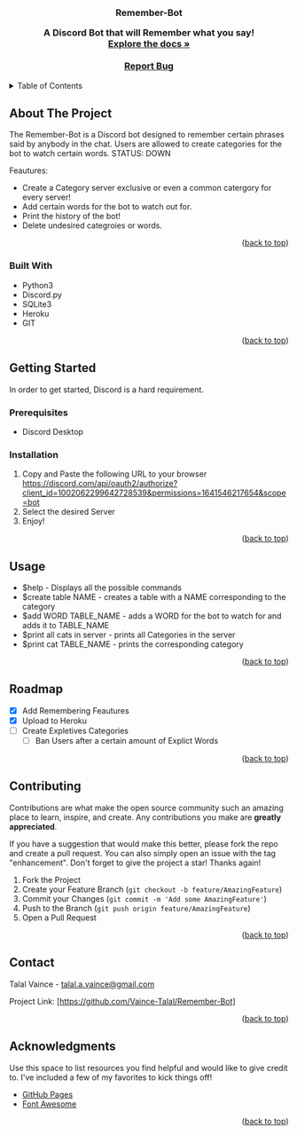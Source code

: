 <!-- Improved compatibility of back to top link: See: https://github.com/othneildrew/Best-README-Template/pull/73 -->
<a name="readme-top"></a>
<!--
*** Thanks for checking out the Best-README-Template. If you have a suggestion
*** that would make this better, please fork the repo and create a pull request
*** or simply open an issue with the tag "enhancement".
*** Don't forget to give the project a star!
*** Thanks again! Now go create something AMAZING! :D
-->



<!-- PROJECT SHIELDS -->
<!--
*** I'm using markdown "reference style" links for readability.
*** Reference links are enclosed in brackets [ ] instead of parentheses ( ).
*** See the bottom of this document for the declaration of the reference variables
*** for contributors-url, forks-url, etc. This is an optional, concise syntax you may use.
*** https://www.markdownguide.org/basic-syntax/#reference-style-links
-->




<!-- PROJECT LOGO -->
<br />
<div align="center">
  <a href="https://github.com/Vaince-Talal/Remember-Bot">
  </a>

  <h3 align="center">Remember-Bot

  <p align="center">
    A Discord Bot that will Remember what you say!
    <br />
    <a href="https://github.com/Vaince-Talal/Remember-Bot"><strong>Explore the docs »</strong></a>
    <br />
    <br />
    <a href="https://github.com/Vaince-Talal/Remember-Bot">Report Bug</a>

  </p>
</div>



<!-- TABLE OF CONTENTS -->
<details>
  <summary>Table of Contents</summary>
  <ol>
    <li>
      <a href="#about-the-project">About The Project</a>
      <ul>
        <li><a href="#built-with">Built With</a></li>
      </ul>
    </li>
    <li>
      <a href="#getting-started">Getting Started</a>
      <ul>
        <li><a href="#prerequisites">Prerequisites</a></li>
        <li><a href="#installation">Installation</a></li>
      </ul>
    </li>
    <li><a href="#usage">Usage</a></li>
    <li><a href="#roadmap">Roadmap</a></li>
    <li><a href="#contributing">Contributing</a></li>
    <li><a href="#contact">Contact</a></li>
    <li><a href="#acknowledgments">Acknowledgments</a></li>
  </ol>
</details>



<!-- ABOUT THE PROJECT -->
## About The Project


The Remember-Bot is a Discord bot designed to remember certain phrases said by anybody in the chat. Users are allowed to create categories for the bot to watch certain words. 
STATUS: DOWN

Feautures:
  - Create a Category server exclusive or even a common catergory for every server!
  - Add certain words for the bot to watch out for.
  - Print the history of the bot!
  - Delete undesired categroies or words.

<p align="right">(<a href="#readme-top">back to top</a>)</p>



### Built With


* Python3
* Discord.py
* SQLite3
* Heroku
* GIT


<p align="right">(<a href="#readme-top">back to top</a>)</p>



<!-- GETTING STARTED -->
## Getting Started

In order to get started, Discord is a hard requirement.

### Prerequisites

* Discord Desktop

### Installation

1. Copy and Paste the following URL to your browser 
  https://discord.com/api/oauth2/authorize?client_id=1002062299642728539&permissions=1641546217654&scope=bot
2. Select the desired Server
3. Enjoy!

<p align="right">(<a href="#readme-top">back to top</a>)</p>



<!-- USAGE EXAMPLES -->
## Usage

  - $help - Displays all the possible commands
  - $create table NAME - creates a table with a NAME corresponding to the category
  - $add WORD TABLE_NAME - adds a WORD for the bot to watch for and adds it to TABLE_NAME
  - $print all cats in server - prints all Categories in the server
  - $print cat TABLE_NAME - prints the corresponding category


<p align="right">(<a href="#readme-top">back to top</a>)</p>



<!-- ROADMAP -->
## Roadmap

- [x] Add Remembering Feautures
- [x] Upload to Heroku
- [ ] Create Expletives Categories
    - [ ] Ban Users after a certain amount of Explict Words

<p align="right">(<a href="#readme-top">back to top</a>)</p>



<!-- CONTRIBUTING -->
## Contributing

Contributions are what make the open source community such an amazing place to learn, inspire, and create. Any contributions you make are **greatly appreciated**.

If you have a suggestion that would make this better, please fork the repo and create a pull request. You can also simply open an issue with the tag "enhancement".
Don't forget to give the project a star! Thanks again!

1. Fork the Project
2. Create your Feature Branch (`git checkout -b feature/AmazingFeature`)
3. Commit your Changes (`git commit -m 'Add some AmazingFeature'`)
4. Push to the Branch (`git push origin feature/AmazingFeature`)
5. Open a Pull Request

<p align="right">(<a href="#readme-top">back to top</a>)</p>





<!-- CONTACT -->
## Contact

Talal Vaince - talal.a.vaince@gmail.com

Project Link: [https://github.com/Vaince-Talal/Remember-Bot]
<p align="right">(<a href="#readme-top">back to top</a>)</p>



<!-- ACKNOWLEDGMENTS -->
## Acknowledgments

Use this space to list resources you find helpful and would like to give credit to. I've included a few of my favorites to kick things off!


* [GitHub Pages](https://pages.github.com)
* [Font Awesome](https://fontawesome.com)


<p align="right">(<a href="#readme-top">back to top</a>)</p>



<!-- MARKDOWN LINKS & IMAGES -->
<!-- https://www.markdownguide.org/basic-syntax/#reference-style-links -->
[contributors-shield]: https://img.shields.io/github/contributors/othneildrew/Best-README-Template.svg?style=for-the-badge
[contributors-url]: https://github.com/othneildrew/Best-README-Template/graphs/contributors
[forks-shield]: https://img.shields.io/github/forks/othneildrew/Best-README-Template.svg?style=for-the-badge
[forks-url]: https://github.com/othneildrew/Best-README-Template/network/members
[stars-shield]: https://img.shields.io/github/stars/othneildrew/Best-README-Template.svg?style=for-the-badge
[stars-url]: https://github.com/othneildrew/Best-README-Template/stargazers
[issues-shield]: https://img.shields.io/github/issues/othneildrew/Best-README-Template.svg?style=for-the-badge
[issues-url]: https://github.com/othneildrew/Best-README-Template/issues
[license-shield]: https://img.shields.io/github/license/othneildrew/Best-README-Template.svg?style=for-the-badge
[license-url]: https://github.com/othneildrew/Best-README-Template/blob/master/LICENSE.txt
[linkedin-shield]: https://img.shields.io/badge/-LinkedIn-black.svg?style=for-the-badge&logo=linkedin&colorB=555
[linkedin-url]: https://linkedin.com/in/othneildrew
[product-screenshot]: images/screenshot.png
[Python]: https://www12.lunapic.com/do-not-link-here-use-hosting-instead/166380517420368026?71112299021
[Python-url]: https://www.python.org/
[Discord]: <img src="images/logo.png" alt="Logo" width="80" height="80">
[React-url]: https://reactjs.org/
[Vue.js]: https://img.shields.io/badge/Vue.js-35495E?style=for-the-badge&logo=vuedotjs&logoColor=4FC08D
[Vue-url]: https://vuejs.org/
[Angular.io]: https://img.shields.io/badge/Angular-DD0031?style=for-the-badge&logo=angular&logoColor=white
[Angular-url]: https://angular.io/
[Svelte.dev]: https://img.shields.io/badge/Svelte-4A4A55?style=for-the-badge&logo=svelte&logoColor=FF3E00
[Svelte-url]: https://svelte.dev/
[Laravel.com]: https://img.shields.io/badge/Laravel-FF2D20?style=for-the-badge&logo=laravel&logoColor=white
[Laravel-url]: https://laravel.com
[Bootstrap.com]: https://img.shields.io/badge/Bootstrap-563D7C?style=for-the-badge&logo=bootstrap&logoColor=white
[Bootstrap-url]: https://getbootstrap.com
[JQuery.com]: https://img.shields.io/badge/jQuery-0769AD?style=for-the-badge&logo=jquery&logoColor=white
[JQuery-url]: https://jquery.com 
